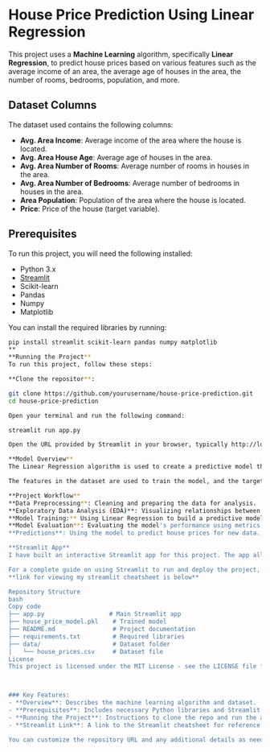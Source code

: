 
# House Price Prediction Using Linear Regression

This project uses a **Machine Learning** algorithm, specifically **Linear Regression**, to predict house prices based on various features such as the average income of an area, the average age of houses in the area, the number of rooms, bedrooms, population, and more.

## Dataset Columns
The dataset used contains the following columns:
- **Avg. Area Income**: Average income of the area where the house is located.
- **Avg. Area House Age**: Average age of houses in the area.
- **Avg. Area Number of Rooms**: Average number of rooms in houses in the area.
- **Avg. Area Number of Bedrooms**: Average number of bedrooms in houses in the area.
- **Area Population**: Population of the area where the house is located.
- **Price**: Price of the house (target variable).

## Prerequisites
To run this project, you will need the following installed:
- Python 3.x
- [Streamlit](https://docs.streamlit.io/)
- Scikit-learn
- Pandas
- Numpy
- Matplotlib

You can install the required libraries by running:

```bash
pip install streamlit scikit-learn pandas numpy matplotlib
**
**Running the Project**
To run this project, follow these steps:

**Clone the repositor**:

git clone https://github.com/yourusername/house-price-prediction.git
cd house-price-prediction

Open your terminal and run the following command:

streamlit run app.py

Open the URL provided by Streamlit in your browser, typically http://localhost:8501.

**Model Overview**
The Linear Regression algorithm is used to create a predictive model that estimates house prices based on the input features.

The features in the dataset are used to train the model, and the target variable is the Price of the house. After training the model, it can predict house prices based on new input data.

**Project Workflow**
**Data Preprocessing**: Cleaning and preparing the data for analysis.
**Exploratory Data Analysis (EDA)**: Visualizing relationships between features.
**Model Training:** Using Linear Regression to build a predictive model.
**Model Evaluation**: Evaluating the model's performance using metrics like R² and Mean Squared Error (MSE).
**Predictions**: Using the model to predict house prices for new data.

**Streamlit App**
I have built an interactive Streamlit app for this project. The app allows users to input new data and get house price predictions based on the trained model.

For a complete guide on using Streamlit to run and deploy the project, refer to the Streamlit Cheatsheet.
**link for viewing my streamlit cheatsheet is below**

Repository Structure
bash
Copy code
├── app.py                  # Main Streamlit app
├── house_price_model.pkl    # Trained model
├── README.md                # Project documentation
├── requirements.txt         # Required libraries
├── data/                    # Dataset folder
│   └── house_prices.csv     # Dataset file
License
This project is licensed under the MIT License - see the LICENSE file for details.



### Key Features:
- **Overview**: Describes the machine learning algorithm and dataset.
- **Prerequisites**: Includes necessary Python libraries and Streamlit.
- **Running the Project**: Instructions to clone the repo and run the app using Streamlit.
- **Streamlit Link**: A link to the Streamlit cheatsheet for reference.

You can customize the repository URL and any additional details as needed!

